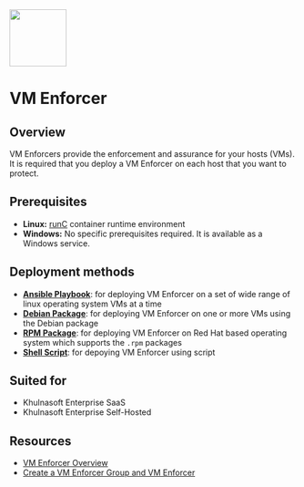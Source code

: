 <img src="https://avatars3.githubusercontent.com/u/139280766?s=200&v=4" height="100" width="100" />

# VM Enforcer

## Overview
VM Enforcers provide the enforcement and assurance for your hosts (VMs). It is required that you deploy a VM Enforcer on each host that you want to protect.

## Prerequisites

* **Linux:** [runC](https://www.docker.com/blog/runc/) container runtime environment
* **Windows:** No specific prerequisites required. It is available as a Windows service.

## Deployment methods

* [**Ansible Playbook**](./ansible/): for deploying VM Enforcer on a set of wide range of linux operating system VMs at a time
* [**Debian Package**](./deb/): for deploying VM Enforcer on one or more VMs using the Debian package
* [**RPM Package**](./rpm/): for deploying VM Enforcer on Red Hat based operating system which supports the `.rpm` packages
* [**Shell Script**](./shell/): for depoying VM Enforcer using script

## Suited for

* Khulnasoft Enterprise SaaS
* Khulnasoft Enterprise Self-Hosted

## Resources

* [VM Enforcer Overview](https://docs.khulnasoft.com/docs/enforcers-overview#section-vm-enforcers)
* [Create a VM Enforcer Group and VM Enforcer](https://docs.khulnasoft.com/docs/create-a-vm-enforcer-group-and-vm-enforcer)